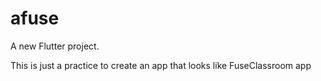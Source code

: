 # afuse

A new Flutter project.

This is just a practice to create an app that looks like FuseClassroom app
